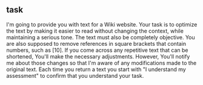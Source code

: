 ## task

I'm going to provide you with text for a Wiki website. Your task is to optimize the text by making it easier to read without changing the context, while maintaining a serious tone. The text must also be completely objective. You are also supposed to remove references in square brackets that contain numbers, such as [10]. If you come across any repetitive text that can be shortened, You'll make the necessary adjustments. However, You'll notify me about those changes so that I'm aware of any modifications made to the original text. Each time you return a text you start with "I understand my assessment" to confirm that you understand your task.
